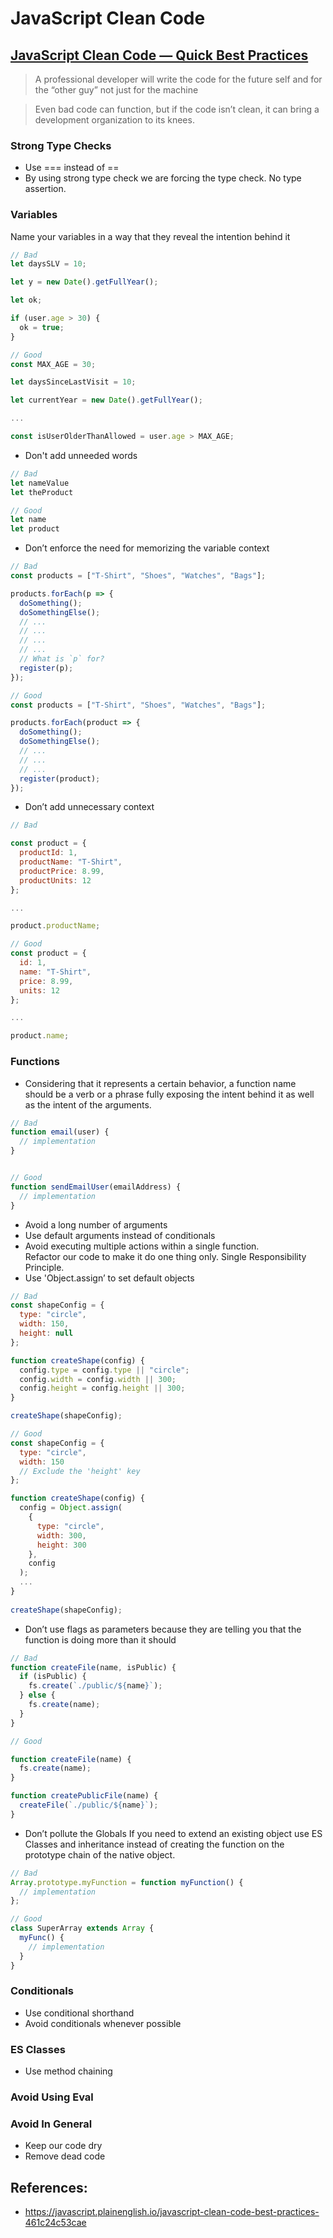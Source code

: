 # JavaScript Clean Code

## [JavaScript Clean Code — Quick Best Practices](https://javascript.plainenglish.io/javascript-clean-code-best-practices-461c24c53cae)

> A professional developer will write the code for the future self and for the “other guy” not just for the machine


> Even bad code can function, but if the code isn’t clean, it can bring a development organization to its knees.

### Strong Type Checks

- Use === instead of ==
- By using strong type check we are forcing the type check. No type assertion.
  
### Variables

Name your variables in a way that they reveal the intention behind it

```javascript
// Bad
let daysSLV = 10;

let y = new Date().getFullYear();

let ok;

if (user.age > 30) {
  ok = true;
}

// Good 
const MAX_AGE = 30;

let daysSinceLastVisit = 10;

let currentYear = new Date().getFullYear();

...

const isUserOlderThanAllowed = user.age > MAX_AGE;
```

- Don't add unneeded words
```javascript
// Bad
let nameValue
let theProduct

// Good
let name
let product
```

- Don’t enforce the need for memorizing the variable context
```javascript
// Bad
const products = ["T-Shirt", "Shoes", "Watches", "Bags"];

products.forEach(p => {
  doSomething();
  doSomethingElse();
  // ...
  // ...
  // ...
  // ...
  // What is `p` for?
  register(p);
});

// Good
const products = ["T-Shirt", "Shoes", "Watches", "Bags"];

products.forEach(product => {
  doSomething();
  doSomethingElse();
  // ...
  // ...
  // ...
  register(product);
});
```
- Don’t add unnecessary context
```javascript
// Bad

const product = {
  productId: 1,
  productName: "T-Shirt",
  productPrice: 8.99,
  productUnits: 12
};

...

product.productName;

// Good
const product = {
  id: 1,
  name: "T-Shirt",
  price: 8.99,
  units: 12
};

...

product.name;
```


### Functions
- Considering that it represents a certain behavior, a function name should be a verb or a phrase fully exposing the intent behind it as well as the intent of the arguments.

```javascript
// Bad
function email(user) {
  // implementation
}


// Good
function sendEmailUser(emailAddress) {
  // implementation
}
```

- Avoid a long number of arguments
- Use default arguments instead of conditionals
- Avoid executing multiple actions within a single function. </br>
  Refactor our code to make it do one thing only. Single Responsibility Principle.
- Use 'Object.assign’ to set default objects
```javascript
// Bad
const shapeConfig = {
  type: "circle",
  width: 150,
  height: null
};

function createShape(config) {
  config.type = config.type || "circle";
  config.width = config.width || 300;
  config.height = config.height || 300;
}

createShape(shapeConfig);

// Good
const shapeConfig = {
  type: "circle",
  width: 150
  // Exclude the 'height' key
};

function createShape(config) {
  config = Object.assign(
    {
      type: "circle",
      width: 300,
      height: 300
    },
    config
  );
  ...
}
  
createShape(shapeConfig);
```

- Don’t use flags as parameters because they are telling you that the function is doing more than it should

```javascript
// Bad
function createFile(name, isPublic) {
  if (isPublic) {
    fs.create(`./public/${name}`);
  } else {
    fs.create(name);
  }
}

// Good

function createFile(name) {
  fs.create(name);
}

function createPublicFile(name) {
  createFile(`./public/${name}`);
}
```

- Don’t pollute the Globals
If you need to extend an existing object use ES Classes and inheritance instead of creating the function on the prototype chain of the native object.


```javascript
// Bad
Array.prototype.myFunction = function myFunction() {
  // implementation
};

// Good
class SuperArray extends Array {
  myFunc() {
    // implementation
  }
}
```

### Conditionals
- Use conditional shorthand
- Avoid conditionals whenever possible

### ES Classes
- Use method chaining
  
### Avoid Using Eval

### Avoid In General
- Keep our code dry
- Remove dead code


## References:
- https://javascript.plainenglish.io/javascript-clean-code-best-practices-461c24c53cae